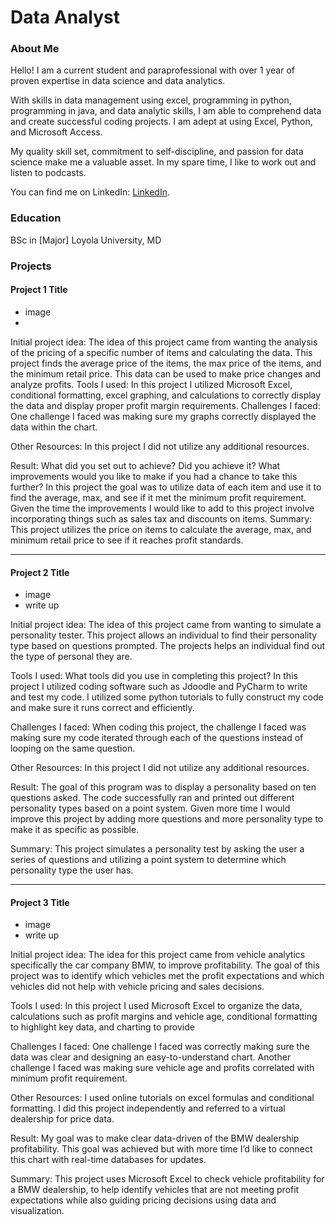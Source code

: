 # Data Analyst

### About Me 
Hello! I am a current student and paraprofessional with over 1 year of proven expertise in data science and data analytics. 

With skills in data management using excel, programming in python, programming in java, and data analytic skills, I am able to comprehend data and create successful coding projects. I am adept at using Excel, Python, and Microsoft Access. 

My quality skill set, commitment to self-discipline, and passion for data science make me a valuable asset.  In my spare time, I like to work out and listen to podcasts. 

You can find me on LinkedIn: [LinkedIn](www.linkedin.com/in/michael-antwi-a559302b2).



### Education 
BSc in [Major]
Loyola University, MD

### Projects

#### Project 1 Title
 - image
 - 
Initial project idea: 
The idea of this project came from wanting the analysis of the pricing of a specific number of items and calculating the data. This project finds the average price of the items, the max price of the items, and the minimum retail price. This data can be used to make price changes and analyze profits. 
Tools I used: 
In this project I utilized Microsoft Excel, conditional formatting, excel graphing, and calculations to correctly display the data and display proper profit margin requirements.
Challenges I faced:
One challenge I faced was making sure my graphs correctly displayed the data within the chart. 

Other Resources: 
In this project I did not utilize any additional resources.

Result:
What did you set out to achieve? Did you achieve it? What improvements would you like to make if you had a chance to take this further? 
In this project the goal was to utilize data of each item and use it to find the average, max, and see if it met the minimum profit requirement. Given the time the improvements I would like to add to this project involve incorporating things such as sales tax and discounts on items.
Summary:
This project utilizes the price on items to calculate the average, max, and minimum retail price to see if it reaches profit standards. 


***
#### Project 2 Title
 - image
 - write up

Initial project idea: 
The idea of this project came from wanting to simulate a personality tester. This project allows an individual to find their personality type based on questions prompted. The projects helps an individual find out the type of personal they are.

Tools I used: 
What tools did you use in completing this project? 
In this project I utilized coding software such as Jdoodle and PyCharm to write and test my code. I utilized some python tutorials to fully construct my code and make sure it runs correct and efficiently.

Challenges I faced:
When coding this project, the challenge I faced was making sure my code iterated through each of the questions instead of looping on the same question.

Other Resources: 
In this project I did not utilize any additional resources.

Result:
The goal of this program was to display a personality based on ten questions asked. The code successfully ran and printed out different personality types based on a point system. Given more time I would improve this project by adding more questions and more personality type to make it as specific as possible. 

Summary:
This project simulates a personality test by asking the user a series of questions and utilizing a point system to determine which personality type the user has.


***
#### Project 3 Title
 - image
 - write up
 
Initial project idea: 
The idea for this project came from vehicle analytics specifically the car company BMW, to improve profitability. The goal of this project was to identify which vehicles met the profit expectations and which vehicles did not help with vehicle pricing and sales decisions.

Tools I used: 
In this project I used Microsoft Excel to organize the data, calculations such as profit margins and vehicle age, conditional formatting to highlight key data, and charting to provide 

Challenges I faced:
One challenge I faced was correctly making sure the data was clear and designing an easy-to-understand chart. Another challenge I faced was making sure vehicle age and profits correlated with minimum profit requirement. 

Other Resources: 
I used online tutorials on excel formulas and conditional formatting. I did this project independently and referred to a virtual dealership for price data. 

Result:
My goal was to make clear data-driven of the BMW dealership profitability. This goal was achieved but with more time I’d like to connect this chart with real-time databases for updates.

Summary:
This project uses Microsoft Excel to check vehicle profitability for a BMW dealership, to help identify vehicles that are not meeting profit expectations while also guiding pricing decisions using data and visualization. 


